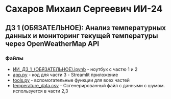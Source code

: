 # Сахаров Михаил Сергеевич ИИ-24

## ДЗ 1 (ОБЯЗАТЕЛЬНОЕ): Анализ температурных данных и мониторинг текущей температуры через OpenWeatherMap API

### Файлы
- [ИИ_ДЗ_1_(ОБЯЗАТЕЛЬНОЕ).ipynb](%D0%98%D0%98_%D0%94%D0%97_1_%28%D0%9E%D0%91%D0%AF%D0%97%D0%90%D0%A2%D0%95%D0%9B%D0%AC%D0%9D%D0%9E%D0%95%29.ipynb) - ноутбук с частю 1 и 2
- [app.py](app.py) - код для части 3 - Streamlit приложение
- [tools.py](tools.py) - вспомогательные функции для всех частей
- [temperature_data.csv](temperature_data.csv) - Cсгенерированный файл с данными с шумом. используется в части 2,3

